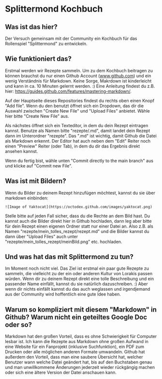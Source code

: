 # Splittermond Kochbuch

## Was ist das hier?
Der Versuch gemeinsam mit der Community ein Kochbuch für das Rollenspiel "Splittermond" zu entwickeln.

## Wie funktioniert das?
Erstmal werden wir Rezepte sammeln. Um zu dem Kochbuch beitragen zu können brauchst du nur einen Github Account (www.github.com) und ein wenig Verständnis für Markdown.
Keine Sorge, Makrdown ist kinderleicht und kann in ca. 10 Minuten gelernt werden. :) Eine Anleitung findest du z.B. hier: https://guides.github.com/features/mastering-markdown/.

Auf der Hauptseite dieses Repositories findest du rechts oben einen Knopf "Add file". Wenn du den benutzt öffnet sich ein Dropdown, das dir die Auswahl zwischen "Create New File" und "Upload Files" anbietet. Wähle hier bitte "Create New File" aus.

Als nächstes öffnet sich ein Texteditor, in dem du dein Rezept eintragen kannst. Benutze als Namen bitte "rezepte/<Name deines Rezeptes>.md", damit landet dein Rezept dann im Unterordner "rezepte". Das ".md" ist wichtig, damit Github die Datei als Markdown erkennt. Der Editor hat auch neben dem "Edit" Reiter noch einen "Preview" Reiter (oder Tab), in dem du dir das Ergebnis direkt ansehen kannst.
 
 Wenn du fertig bist, wähle unten "Commit directly to the main branch" aus und klicke auf "Commit new File".
 
 ## Was ist mit Bildern?
 
 Wenn du Bilder zu deinem Rezept hinzufügen möchtest, kannst du sie über markdown einbinden:
 ```
 ![Image of Yaktocat](https://octodex.github.com/images/yaktocat.png)
 ```
 
 Stelle bitte auf jeden Fall sicher, dass du die Rechte an dem Bild hast. Du kannst auch die Bilder direkt hier in Github hochladen, dann leg aber bitte für dein Rezept einen eigenen Ordner statt nur einer Datei an. Also z.B. als Namen "rezepte/mein_tolles_rezept/rezept.md" und die Bilder kannst du dann über "Upload Files" auch unter "rezepte/mein_tolles_rezept/meinBild.png" etc. hochladen.
 
 ## Und was hat das mit Splittermond zu tun?
 Im Moment noch nicht viel. Das Ziel ist erstmal ein paar gute Rezepte zu sammeln, die vielleicht zu der ein oder anderen Kultur von Lorakis passen würden. Wenn dir zu deinem Rezept direkt eine tolle Beschreibung und ein passender Name einfällt, kannst du sie natürlich dazuschreiben. :) Aber wenn dir nichts einfällt kannst du das auch weglassen und irgendjemand aus der Community wird hoffentlich eine gute Idee haben.
 
 ## Warum so kompliziert mit diesem "Markdown" in Github? Warum nicht ein geteiltes Google Doc oder so?
 Markdown hat den großen Vorteil, dass es ohne Schwierigkeit für Computer lesbar ist. Ich kann die Rezepte aus Markdown ohne großen Aufwand in eine Website für ein Fanprojekt (inklusive Suchfunktion), ein PDF zum Drucken oder alle möglichen anderen Formate umwandeln. Github hat außerdem den Vorteil, dass man eine saubere Übersicht hat, welcher Benutzer wann welche Datei geändert hat, bis auf den Buchstaben genau und man unwillkommene Änderungen jederzeit wieder rückgängig machen oder sich eine ältere Version der Datei anschauen kann.
